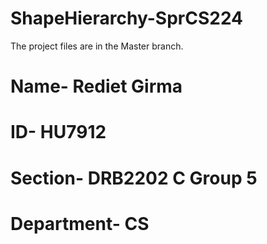 # ShapeHierarchy-SprCS224
The project files are in the Master branch.
# Name- Rediet Girma
# ID- HU7912
# Section- DRB2202 C Group 5
# Department- CS
